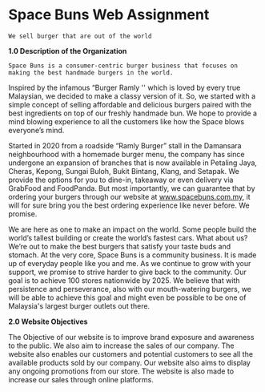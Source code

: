 # Space Buns Web Assignment

	We sell burger that are out of the world


**1.0 Description of the Organization**

	Space Buns is a consumer-centric burger business that focuses on making the best handmade burgers in the world.


Inspired by the infamous “Burger Ramly '' which is loved by every true Malaysian, we decided to make a classy version of it. So, we started with a simple concept of selling affordable and delicious burgers paired with the best ingredients on top of our freshly handmade bun. We hope to provide a mind blowing experience to all the customers like how the Space blows everyone’s mind.


Started in 2020 from a roadside “Ramly Burger” stall in the Damansara neighbourhood with a homemade burger menu, the company has since undergone an expansion of branches that is now available in Petaling Jaya, Cheras, Kepong, Sungai Buloh, Bukit Bintang, Klang, and Setapak. We provide the options for you to dine-in, takeaway or even delivery via GrabFood and FoodPanda. But most importantly, we can guarantee that by ordering your burgers through our website at www.spacebuns.com.my, it will for sure bring you the best ordering experience like never before. We promise.


We are here as one to make an impact on the world. Some people build the world’s tallest building or create the world’s fastest cars. What about us? We’re out to make the best burgers that satisfy your taste buds and stomach. At the very core, Space Buns is a community business. It is made up of everyday people like you and me. As we continue to grow with your support, we promise to strive harder to give back to the community.
Our goal is to achieve 100 stores nationwide by 2025. We believe that with persistence and perseverance, also with our mouth-watering burgers, we will be able to achieve this goal and might even be possible to be one of Malaysia's largest burger outlets out there.



**2.0 Website Objectives**

The Objective of our website is to improve brand exposure and awareness to the public. We also aim to increase the sales of our company. The website also enables our customers and potential customers to see all the available products sold by our company. Our website also aims to display any ongoing promotions from our store. The website is also made to increase our sales through online platforms.

